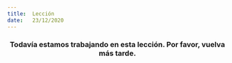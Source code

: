 ```yaml
---
title:  Lección
date:   23/12/2020
---
```


### <center>Todavía estamos trabajando en esta lección. Por favor, vuelva más tarde.</center>
